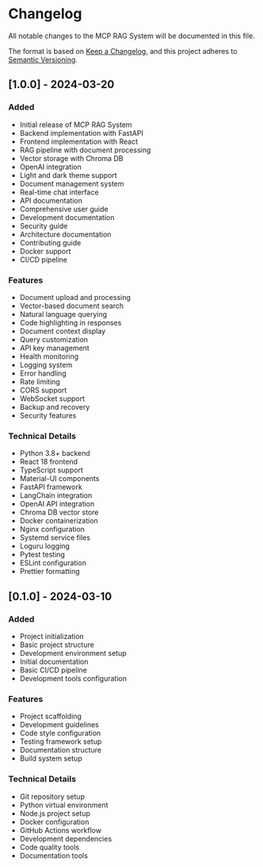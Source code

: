 # Changelog

All notable changes to the MCP RAG System will be documented in this file.

The format is based on [Keep a Changelog](https://keepachangelog.com/en/1.0.0/),
and this project adheres to [Semantic Versioning](https://semver.org/spec/v2.0.0.html).

## [1.0.0] - 2024-03-20

### Added
- Initial release of MCP RAG System
- Backend implementation with FastAPI
- Frontend implementation with React
- RAG pipeline with document processing
- Vector storage with Chroma DB
- OpenAI integration
- Light and dark theme support
- Document management system
- Real-time chat interface
- API documentation
- Comprehensive user guide
- Development documentation
- Security guide
- Architecture documentation
- Contributing guide
- Docker support
- CI/CD pipeline

### Features
- Document upload and processing
- Vector-based document search
- Natural language querying
- Code highlighting in responses
- Document context display
- Query customization
- API key management
- Health monitoring
- Logging system
- Error handling
- Rate limiting
- CORS support
- WebSocket support
- Backup and recovery
- Security features

### Technical Details
- Python 3.8+ backend
- React 18 frontend
- TypeScript support
- Material-UI components
- FastAPI framework
- LangChain integration
- OpenAI API integration
- Chroma DB vector store
- Docker containerization
- Nginx configuration
- Systemd service files
- Loguru logging
- Pytest testing
- ESLint configuration
- Prettier formatting

## [0.1.0] - 2024-03-10

### Added
- Project initialization
- Basic project structure
- Development environment setup
- Initial documentation
- Basic CI/CD pipeline
- Development tools configuration

### Features
- Project scaffolding
- Development guidelines
- Code style configuration
- Testing framework setup
- Documentation structure
- Build system setup

### Technical Details
- Git repository setup
- Python virtual environment
- Node.js project setup
- Docker configuration
- GitHub Actions workflow
- Development dependencies
- Code quality tools
- Documentation tools 